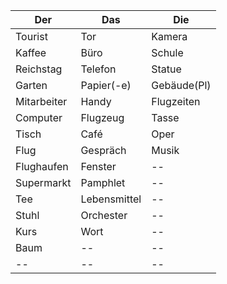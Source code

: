 Der  | Das  | Die  |
------------- | ------------- | -------------------- |
Tourist  | Tor | Kamera | 
Kaffee  | Büro | Schule |
Reichstag | Telefon | Statue
Garten | Papier(-e) | Gebäude(Pl)
Mitarbeiter | Handy | Flugzeiten
Computer | Flugzeug | Tasse
Tisch | Café | Oper
Flug | Gespräch | Musik
Flughaufen | Fenster | --
Supermarkt | Pamphlet | --
Tee | Lebensmittel | --
Stuhl | Orchester | --
Kurs | Wort | --
Baum | -- | --
-- | -- | --